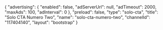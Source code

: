 {
    "advertising": {
        "enabled": false,
        "adServerUrl": null,
        "adTimeout": 2000,
        "maxAds": 100,
        "adInterval": 0
    },
    "preload": false,
    "type": "solo-cta",
    "title": "Solo CTA Numero Two",
    "name": "solo-cta-numero-two",
    "channelId": "117404140",
    "layout": "bootstrap"
}